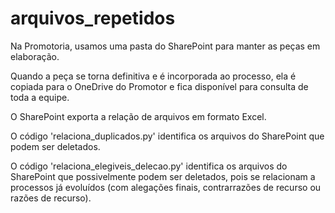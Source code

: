 # arquivos_repetidos

Na Promotoria, usamos uma pasta do SharePoint para manter as peças em elaboração.

Quando a peça se torna definitiva e é incorporada ao processo, ela é copiada para o OneDrive do Promotor e fica disponível para consulta de toda a equipe.

O SharePoint exporta a relação de arquivos em formato Excel.

O código 'relaciona_duplicados.py' identifica os arquivos do SharePoint que podem ser deletados.

O código 'relaciona_elegiveis_delecao.py' identifica os arquivos do SharePoint que possivelmente podem ser deletados, pois se relacionam a processos já evoluídos (com alegações finais, contrarrazões de recurso ou razões de recurso).
